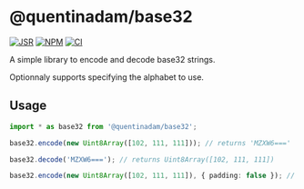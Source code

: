 # @quentinadam/base32

[![JSR][jsr-image]][jsr-url] [![NPM][npm-image]][npm-url] [![CI][ci-image]][ci-url]

A simple library to encode and decode base32 strings.

Optionnaly supports specifying the alphabet to use.

## Usage

```ts
import * as base32 from '@quentinadam/base32';

base32.encode(new Uint8Array([102, 111, 111])); // returns 'MZXW6==='

base32.decode('MZXW6==='); // returns Uint8Array([102, 111, 111])

base32.encode(new Uint8Array([102, 111, 111]), { padding: false }); // returns 'MZXW6'
```

[ci-image]: https://img.shields.io/github/actions/workflow/status/quentinadam/deno-base32/ci.yml?branch=main&logo=github&style=flat-square
[ci-url]: https://github.com/quentinadam/deno-base32/actions/workflows/ci.yml
[npm-image]: https://img.shields.io/npm/v/@quentinadam/base32.svg?style=flat-square
[npm-url]: https://npmjs.org/package/@quentinadam/base32
[jsr-image]: https://jsr.io/badges/@quentinadam/base32?style=flat-square
[jsr-url]: https://jsr.io/@quentinadam/base32
